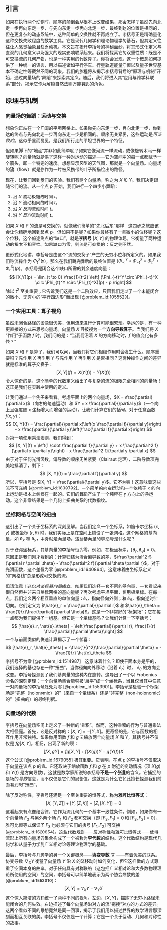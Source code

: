 ## 引言
如果在执行两个动作时，顺序的颠倒会从根本上改变结果，那会怎样？虽然先向北走一步再向东走一步，与先向东走一步再向北走一步，最终到达的位置是相同的，但在更复杂的动态系统中，这种简单的交换性就不再成立了。李括号正是精确量化这种交换失败程度的数学工具。它是现代几何学和理论物理学的基石，但其定义往往让人感觉抽象且缺乏动机。本文旨在揭开李括号的神秘面纱，将其形式化定义与直观的几何意义以及强大的现实影响联系起来。我们将探索它的双重性质：既是不可交换流的几何产物，也是一种实用的代数算子。你将会发现，这一个概念如何提供了一种统一的语言，用以描述诸如平行停车、行星轨道能量守恒以及量子世界基本不确定性等截然不同的现象。我们的旅程将从揭示李括号背后的“原理与机制”开始，通过向量场的“舞蹈”来探索其定义。随后，我们将进入其“应用与跨学科联系”部分，揭示它作为解锁自然法则万能钥匙的角色。

## 原理与机制

### 向量场的舞蹈：运动与交换

想象你正站在一个广阔的平坦网格上。如果你先向东走一步，再向北走一步，你到达的终点与先向北走一步再向东走一步是相同的。顺序无关紧要，这些运动是*可交换的*。这似乎显而易见，是我们所行走的平坦世界的一个特征。

但如果脚下的“地面”并非如此简单呢？如果它像河流一样流动，或像旋转木马一样旋转呢？向量场就提供了这样一种对运动的描述——它为空间中的每一点都赋予一个箭头，即一个特定的速度。想想显示风型的天气图，那就是一个向量场。向量场的**流**（flow）就是你作为一片被风携带的叶子所描绘出的路径。

现在，让我们回到我们的实验。我们有两个向量场，称之为 $X$ 和 $Y$。我们决定跟随它们的流。从一个点 $p$ 开始，我们进行一个四步小舞蹈：
1.  沿 $X$ 流动极短的时间 $t$。
2.  沿 $Y$ 流动相同的时间 $t$。
3.  沿 $X$ *反向*流动时间 $t$。
4.  沿 $Y$ *反向*流动时间 $t$。

如果 $X$ 和 $Y$ 的流是可交换的，就像我们简单的“先北后东”那样，这四步之旅应该会让你精确地回到起点 $p$。但如果不是呢？如果你最终有了一些微小的位移呢？这个位移，这个旅途终点的“缺口”，就是**李括号** $[X, Y]$ 的物理体现。它衡量了两种运动的根本不相容性。如果缺口为零，则流是可交换的；反之则不然。

更形式化地讲，李括号是由这个“流的交换子”产生的无穷小位移所定义的。如果我们称流操作为 $\Phi_t^X(p)$，那么在我们跳完舞后的最终位置是 $(\Phi_{-t}^Y \circ \Phi_{-t}^X \circ \Phi_{t}^Y \circ \Phi_{t}^X)(p)$。李括号是闭合这个缺口所需的剩余速度向量：
$$
[X,Y](p) = \lim_{t \to 0} \frac{1}{t^2} \left[ (\Phi_{-t}^Y \circ \Phi_{-t}^X \circ \Phi_{t}^Y \circ \Phi_{t}^X)(p) - p \right]
$$
除以 $t^2$ 至关重要；它告诉我们这是一个二阶效应，只因我们走过了一个未能闭合的微小、无穷小的“平行四边形”而出现 [@problem_id:1055529]。

### 一个实用工具：算子视角

虽然未闭合路径的图像很优美，但用流来进行计算可能很繁琐。幸运的是，有一种更直接的方式来思考向量场。向量场 $X$ 可被视为一个**方向导数算子**。当我们将 $X$ “作用”于函数 $f$ 时，我们问的是：“当我们沿着 $X$ 的方向移动时，$f$ 的值变化有多快？”

如果 $X$ 和 $Y$ 是算子，我们可以问，当我们将它们相继作用时会发生什么。顺序重要吗？先作用 $X$ 再作用 $Y$ 与先作用 $Y$ 再作用 $X$ 是否相同？这两种操作之间的差异就是标准的算子交换子：
$$
[X, Y](f) = X(Y(f)) - Y(X(f))
$$
令人惊奇的是，这个简单的代数定义给出了与复杂的流的极限完全相同的向量场！这正是我们在实践中使用的定义。

让我们通过一个例子来看看。考虑平面上的两个向量场，$X = \frac{\partial}{\partial x}$（向右的匀速运动）和 $Y = x \frac{\partial}{\partial y}$（一个向上且强度随 x 坐标增大而增强的运动）。让我们计算它们的括号。对于任意函数 $f(x,y)$：
$$
[X, Y](f) = \frac{\partial}{\partial x}\left(x \frac{\partial f}{\partial y}\right) - x \frac{\partial}{\partial y}\left(\frac{\partial f}{\partial x}\right)
$$
对第一项使用乘法法则，我们得到：
$$
[X, Y](f) = \left(1 \cdot \frac{\partial f}{\partial y} + x \frac{\partial^2 f}{\partial x \partial y}\right) - x \frac{\partial^2 f}{\partial y \partial x}
$$
由于对于任何光滑函数，偏导数的顺序无关紧要（Clairaut 定理），二阶导数项完美地抵消了，剩下：
$$
[X, Y](f) = \frac{\partial f}{\partial y}
$$
所以，李括号是 $[X, Y] = \frac{\partial}{\partial y}$。它不为零！这意味着这些流不可交换 [@problem_id:1638782]。一个简单的向右运动和一个依赖于 x 的向上运动是根本上纠缠在一起的。它们的舞蹈产生了一个纯粹在 $y$ 方向上的净运动。这个非零结果是一个几何上扭曲关系的代数指纹。

### 坐标网格与空间的扭曲

这引出了一个关于坐标系的深刻见解。当我们定义一个坐标系，如笛卡尔坐标 $(x,y)$ 或极坐标 $(r, \theta)$ 时，我们实际上是在空间上铺设了一张网格。这个网格的基向量，如 $\partial_x$ 和 $\partial_y$，本身就是向量场。这些基向量的李括号是什么呢？

对于*任何*坐标系，其基向量的李括号恒为零。例如，在极坐标中，$[\partial_r, \partial_\theta] = 0$。原因正是我们刚才看到的：计算归结为混合偏导数的差，$\frac{\partial^2 f}{\partial r \partial \theta} - \frac{\partial^2 f}{\partial \theta \partial r}$，对于光滑函数，这个差恒为零 [@problem_id:1640864]。这意味着由坐标系定义的“网格线”总是形成可交换的流。

但请注意！这仅对*坐标基向量*成立。如果我们选择一套不同的基向量，一套看起来很自然但并非来自坐标网格的基向量呢？再次考虑平坦平面，使用极坐标。在每一点，我们定义两个相互垂直的单位向量：$\hat{e}_r$，指向径向外侧；和 $\hat{e}_\theta$，指向逆时针切向。它们定义为 $\hat{e}_r = \frac{\partial}{\partial r}$ 和 $\hat{e}_\theta = \frac{1}{r}\frac{\partial}{\partial \theta}$。这是一个非常好的“标架场”；它在每一点都为我们提供了一组基。但它是一个坐标基吗？让我们计算一下李括号：
$$
[\hat{e}_r, \hat{e}_\theta] = \left[\frac{\partial}{\partial r}, \frac{1}{r} \frac{\partial}{\partial \theta}\right]
$$
一个与前面类似的快速计算揭示了一个惊喜：
$$
[\hat{e}_r, \hat{e}_\theta] = -\frac{1}{r^2}\frac{\partial}{\partial \theta} = -\frac{1}{r} \hat{e}_\theta
$$
李括号不为零 [@problem_id:1514987]！这意味着什么？即使平面本身是平的，我们选择的基也存在一种“扭曲”。当你径向向外移动（沿着 $\hat{e}_r$）时， $\hat{e}_\theta$ 的方向会改变。李括号探测到了我们基向量的这种内在旋转。这导出了一个以 Frobenius 命名的深刻定理：一个向量场集合能够被“展平”成一个坐标系，当且仅当其中任意一对向量场的李括号处处为零 [@problem_id:1553901]。李括号是检验一个标架场是“完整（holonomic）的”（来自一个坐标系）还是“非完整（non-holonomic）的”（扭曲的）的最终判据。

### 向量场的代数

李括号在向量场空间上定义了一种新的“乘积”。然而，这种乘积的行为与普通乘法大相径庭。首先，它是反对称的：$[X, Y] = -[Y, X]$。更奇怪的是，它与函数的相互作用非常独特。如果你用函数 $f$ 和 $g$ 去缩放两个向量场 $X$ 和 $Y$，其括号并不仅仅是 $fg[X,Y]$。相反，出现了新的项：
$$
[fX, gY] = fg[X, Y] + f(X(g))Y - g(Y(f))X
$$
这个公式 [@problem_id:1679055] 极其重要。它表明，在点 $p$ 的李括号不仅取决于向量在该点 $p$ 的值。它还取决于缩放函数 $f$ 和 $g$ 在 $p$ 附近的变动情况（项 $X(g)$ 和 $Y(f)$ 是方向导数）。这就是数学家所说的李括号**不是一个张量**的含义。它捕捉的是场的*导数*信息，而不仅仅是它们的局部值。这就是为什么它如此擅长探测我们前面看到的“扭曲”。

除了反对称性，李括号还满足一个至关重要的恒等式，称为**雅可比恒等式**：
$$
[X, [Y, Z]] + [Y, [Z, X]] + [Z, [X, Y]] = 0
$$
这看起来有点像结合律，它作为流几何的一个基本一致性条件。例如，如果你有一个向量场 $F_3$ 与另外两个场 $F_1$ 和 $F_2$ 都可交换（即 $[F_3, F_1] = 0$ 和 $[F_3, F_2]=0$），雅可比恒等式保证了 $F_3$ 也必须与它们的括号 $[F_1, F_2]$ 可交换 [@problem_id:1520854]。这些代数规则——反对称性和雅可比恒等式——使得流形上所有向量场的集合构成了一个被称为**李代数**的结构。这个代数结构是现代几何学和从量子力学到广义相对论等理论物理学的基础。

最后，李括号与几何学的另一个关键概念——**协变导数** $\nabla$ ——有着优美的联系。协变导数 $\nabla_X Y$ 衡量了向量场 $Y$ 沿 $X$ 的流移动时如何变化，但它这样做的方式尊重了空间本身的曲率。对于任何具有对称联络（这包括广义相对论和大多数物理理论所使用的空间）的空间，李括号可以简单地表示为两个协变导数的差 [@problem_id:1553910]：
$$
[X, Y] = \nabla_X Y - \nabla_Y X
$$
这个惊人简洁的方程统一了两种不同的视角。左边，$[X,Y]$，描述了无穷小路径未能闭合的几何失效。右边描述了每个向量场沿对方的流“拖拽”对方的方式的差异。这两个看似不同的思想竟然是同一回事，揭示了我们用以描述世界的数学语言那深刻而相互关联的美。李括号不仅仅是一个计算；它是一个关于运动、几何和对称性的故事。

